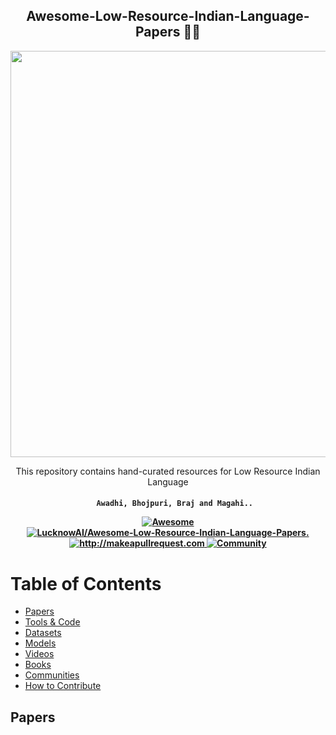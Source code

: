 <h2 align="center">Awesome-Low-Resource-Indian-Language-Papers 🧙‍♂️ </h2>

<p align="center">
  <img width="650" src="https://raw.githubusercontent.com/LucknowAI/Awesome-Low-Resource-Indian-Language/main/assets/lang.jpg">
</p>

<p align="center">
  <p align="center"> This repository contains hand-curated resources for Low Resource Indian Language

</p>
 <h4 align="center">
  
  ```
     Awadhi, Bhojpuri, Braj and Magahi..
  ```
  
  <a href="https://awesome.re">
    <img src="https://awesome.re/badge.svg" alt="Awesome" />
  </a>
  <a href="https://github.com/LucknowAI/Awesome-Low-Resource-Indian-Language-Papers/blob/main/LICENSE">
    <img src="https://img.shields.io/badge/License-Apache_2.0-blue.svg" alt="LucknowAI/Awesome-Low-Resource-Indian-Language-Papers." />
  </a>
  <a href="http://makeapullrequest.com">
    <img src="https://img.shields.io/badge/PRs-welcome-brightgreen.svg?style=flat-square" alt="http://makeapullrequest.com" />
  </a>
  <a href="https://discord.gg/N9gyqcS8">
    <img src="https://img.shields.io/badge/Discord-Community-orange" alt="Community" />
  </a>
</h4>


# Table of Contents

- [Papers](#papers)
- [Tools & Code](#tools--code)
- [Datasets](#datasets)
- [Models](#models)
- [Videos](#videos)
- [Books](#books)
- [Communities](#communities)
- [How to Contribute](#how-to-contribute)


## Papers
